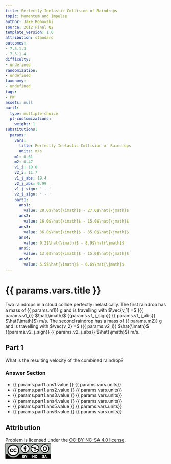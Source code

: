 ```yaml
---
title: Perfectly Inelastic Collision of Raindrops
topic: Momentum and Impulse
author: Jake Bobowski
source: 2012 Final Q2
template_version: 1.0
attribution: standard
outcomes:
- 7.5.1.3
- 7.5.1.4
difficulty:
- undefined
randomization:
- undefined
taxonomy:
- undefined
tags:
- PW
assets: null
part1:
  type: multiple-choice
  pl-customizations:
    weight: 1
substitutions:
  params:
    vars:
      title: Perfectly Inelastic Collision of Raindrops
      units: m/s
    m1: 0.61
    m2: 0.47
    v1_i: 18.8
    v2_i: 11.7
    v1_j_abs: 19.4
    v2_j_abs: 9.99
    v1_j_sign: ' - '
    v2_j_sign: ' - '
    part1:
      ans1:
        value: 28.0$\hat{\imath}$ - 27.0$\hat{\jmath}$
      ans2:
        value: 16.0$\hat{\imath}$ - 15.0$\hat{\jmath}$
      ans3:
        value: 36.0$\hat{\imath}$ - 35.0$\hat{\jmath}$
      ans4:
        value: 9.2$\hat{\imath}$ - 8.9$\hat{\jmath}$
      ans5:
        value: 13.0$\hat{\imath}$ - 15.0$\hat{\jmath}$
      ans6:
        value: 5.5$\hat{\imath}$ - 6.6$\hat{\jmath}$
---
```

# {{ params.vars.title }}
Two raindrops in a cloud collide perfectly inelastically. The first raindrop has a mass of {{ params.m1}} g and is travelling with $\vec{v_1} =$ ({{ params.v1_i}} $\hat{\imath}$ {{params.v1_j_sign}} {{ params.v1_j_abs}} $\hat{\jmath}$) m/s.
The second raindrop has a mass of {{ params.m2}} g and is travelling with $\vec{v_2} =$ ({{ params.v2_i}} $\hat{\imath}$ {{params.v2_j_sign}} {{ params.v2_j_abs}} $\hat{\jmath}$) m/s.

## Part 1

What is the resulting velocity of the combined raindrop?

### Answer Section

- {{ params.part1.ans1.value }} {{ params.vars.units}}
- {{ params.part1.ans2.value }} {{ params.vars.units}}
- {{ params.part1.ans3.value }} {{ params.vars.units}}
- {{ params.part1.ans4.value }} {{ params.vars.units}}
- {{ params.part1.ans5.value }} {{ params.vars.units}}
- {{ params.part1.ans6.value }} {{ params.vars.units}}

## Attribution

Problem is licensed under the [CC-BY-NC-SA 4.0 license](https://creativecommons.org/licenses/by-nc-sa/4.0/).<br> ![The Creative Commons 4.0 license requiring attribution-BY, non-commercial-NC, and share-alike-SA license.](https://raw.githubusercontent.com/firasm/bits/master/by-nc-sa.png)